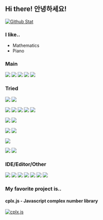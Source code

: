## Hi there! 안녕하세요!
[![Github Stat](https://github-readme-stats.vercel.app/api?username=sweetcorn1229&title_color=FFFFFF&text_color=FFFFFF&bg_color=180deg,BE93C5,7BC6CC)](https://github.com/sweetcorn1229/sweetcorn1229)

### I like..
- Mathematics
- Piano

### Main
<a><img src="https://img.shields.io/badge/HTML-E34F26?style=flat-square&logo=HTML5&logoColor=FFFFFF"/></a>
<a><img src="https://img.shields.io/badge/CSS-1572B6?style=flat-square&logo=CSS3&logoColor=FFFFFF"/></a>
<a><img src="https://img.shields.io/badge/JavaScript-F7DF1E?style=flat-square&logo=JavaScript&logoColor=000000"/></a>
<a><img src="https://img.shields.io/badge/Node.js-339933?style=flat-square&logo=Node.js&logoColor=FFFFFF"/></a>
<a><img src="https://img.shields.io/badge/Python-3776AB?style=flat-square&logo=Python&logoColor=FFFFFF"/></a>

### Tried

<a><img src="https://img.shields.io/badge/C-A8B9CC?style=flat-square&logo=C&logoColor=FFFFFF"/></a>
<a><img src="https://img.shields.io/badge/Python-3776AB?style=flat-square&logo=Python&logoColor=FFFFFF"/></a>

<a><img src="https://img.shields.io/badge/HTML-E34F26?style=flat-square&logo=HTML5&logoColor=FFFFFF"/></a>
<a><img src="https://img.shields.io/badge/CSS-1572B6?style=flat-square&logo=CSS3&logoColor=FFFFFF"/></a>
<a><img src="https://img.shields.io/badge/JavaScript-F7DF1E?style=flat-square&logo=JavaScript&logoColor=000000"/></a>
<a><img src="https://img.shields.io/badge/TypeScript-3178C6?style=flat-square&logo=TypeScript&logoColor=FFFFFF"/></a>
<a><img src="https://img.shields.io/badge/Node.js-339933?style=flat-square&logo=Node.js&logoColor=FFFFFF"/></a>

<a><img src="https://img.shields.io/badge/CoffeeScript-2F2625?style=flat-square&logo=CoffeeScript&logoColor=FFFFFF"/></a>
<a><img src="https://img.shields.io/badge/Lua-2C2D72?style=flat-square&logo=Lua&logoColor=FFFFFF"/></a>

<a><img src="https://img.shields.io/badge/PHP-777BB4?style=flat-square&logo=PHP&logoColor=FFFFFF"/></a>
<a><img src="https://img.shields.io/badge/MySQL-4479A1?style=flat-square&logo=MySQL&logoColor=FFFFFF"/></a>

<a><img src="https://img.shields.io/badge/Java-007396?style=flat-square&logo=Java&logoColor=FFFFFF"/></a>

<a><img src="https://img.shields.io/badge/Markdown-000000?style=flat-square&logo=Markdown&logoColor=FFFFFF"/></a>
<a><img src="https://img.shields.io/badge/LaTeX-008080?style=flat-square&logo=LaTeX&logoColor=FFFFFF"/></a>

### IDE/Editor/Other
<a><img src="https://img.shields.io/badge/VisualStudio-5C2D91?style=flat-square&logo=VisualStudio&logoColor=FFFFFF"/></a>
<a><img src="https://img.shields.io/badge/VSCode-007ACC?style=flat-square&logo=VisualStudioCode&logoColor=FFFFFF"/></a>
<a><img src="https://img.shields.io/badge/Replit-EFEFEF?style=flat-square&logo=Replit&logoColor=667881"/></a>
<a><img src="https://img.shields.io/badge/Cloudflare-F38020?style=flat-square&logo=Cloudflare&logoColor=FFFFFF"/></a>
<a><img src="https://img.shields.io/badge/GitHub-000000?style=flat-square&logo=GitHub&logoColor=FFFFFF"/></a>
<a><img src="https://img.shields.io/badge/StackOverflow-F58025?style=flat-square&logo=StackOverflow&logoColor=FFFFFF"/></a>
<a><img src="https://img.shields.io/badge/Git-F05032?style=flat-square&logo=Git&logoColor=FFFFFF"/></a>

### My favorite project is..
#### cplx.js - Javascript complex number library
[![cplx.js](https://github-readme-stats.vercel.app/api/pin/?username=sweetcorn1229&repo=cplx.js&title_color=FFFFFF&text_color=FFFFFF&bg_color=180deg,BE93C5,7BC6CC&icon_color=FFFFFF)](https://github.com/sweetcorn1229/cplx.js)
